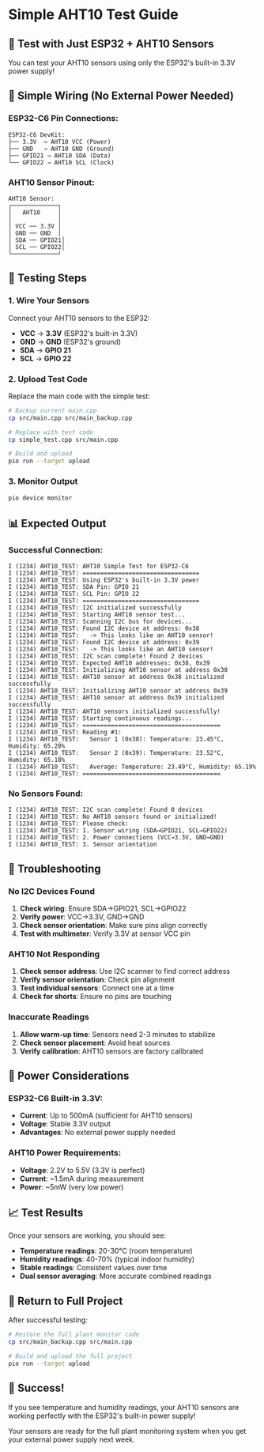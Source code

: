 # Simple AHT10 Test Guide

## 🎯 Test with Just ESP32 + AHT10 Sensors

You can test your AHT10 sensors using only the ESP32's built-in 3.3V power supply!

## 🔌 Simple Wiring (No External Power Needed)

### ESP32-C6 Pin Connections:
```
ESP32-C6 DevKit:
├── 3.3V  → AHT10 VCC (Power)
├── GND   → AHT10 GND (Ground)
├── GPIO21 → AHT10 SDA (Data)
└── GPIO22 → AHT10 SCL (Clock)
```

### AHT10 Sensor Pinout:
```
AHT10 Sensor:
┌─────────────┐
│   AHT10     │
│             │
│ VCC ── 3.3V │
│ GND ── GND  │
│ SDA ── GPIO21│
│ SCL ── GPIO22│
└─────────────┘
```

## 🧪 Testing Steps

### 1. Wire Your Sensors
Connect your AHT10 sensors to the ESP32:
- **VCC** → **3.3V** (ESP32's built-in 3.3V)
- **GND** → **GND** (ESP32's ground)
- **SDA** → **GPIO 21**
- **SCL** → **GPIO 22**

### 2. Upload Test Code
Replace the main code with the simple test:

```bash
# Backup current main.cpp
cp src/main.cpp src/main_backup.cpp

# Replace with test code
cp simple_test.cpp src/main.cpp

# Build and upload
pio run --target upload
```

### 3. Monitor Output
```bash
pio device monitor
```

## 📊 Expected Output

### Successful Connection:
```
I (1234) AHT10_TEST: AHT10 Simple Test for ESP32-C6
I (1234) AHT10_TEST: =================================
I (1234) AHT10_TEST: Using ESP32's built-in 3.3V power
I (1234) AHT10_TEST: SDA Pin: GPIO 21
I (1234) AHT10_TEST: SCL Pin: GPIO 22
I (1234) AHT10_TEST: =================================
I (1234) AHT10_TEST: I2C initialized successfully
I (1234) AHT10_TEST: Starting AHT10 sensor test...
I (1234) AHT10_TEST: Scanning I2C bus for devices...
I (1234) AHT10_TEST: Found I2C device at address: 0x38
I (1234) AHT10_TEST:   -> This looks like an AHT10 sensor!
I (1234) AHT10_TEST: Found I2C device at address: 0x39
I (1234) AHT10_TEST:   -> This looks like an AHT10 sensor!
I (1234) AHT10_TEST: I2C scan complete! Found 2 devices
I (1234) AHT10_TEST: Expected AHT10 addresses: 0x38, 0x39
I (1234) AHT10_TEST: Initializing AHT10 sensor at address 0x38
I (1234) AHT10_TEST: AHT10 sensor at address 0x38 initialized successfully
I (1234) AHT10_TEST: Initializing AHT10 sensor at address 0x39
I (1234) AHT10_TEST: AHT10 sensor at address 0x39 initialized successfully
I (1234) AHT10_TEST: AHT10 sensors initialized successfully!
I (1234) AHT10_TEST: Starting continuous readings...
I (1234) AHT10_TEST: =======================================
I (1234) AHT10_TEST: Reading #1:
I (1234) AHT10_TEST:   Sensor 1 (0x38): Temperature: 23.45°C, Humidity: 65.20%
I (1234) AHT10_TEST:   Sensor 2 (0x39): Temperature: 23.52°C, Humidity: 65.18%
I (1234) AHT10_TEST:   Average: Temperature: 23.49°C, Humidity: 65.19%
I (1234) AHT10_TEST: =======================================
```

### No Sensors Found:
```
I (1234) AHT10_TEST: I2C scan complete! Found 0 devices
I (1234) AHT10_TEST: No AHT10 sensors found or initialized!
I (1234) AHT10_TEST: Please check:
I (1234) AHT10_TEST: 1. Sensor wiring (SDA→GPIO21, SCL→GPIO22)
I (1234) AHT10_TEST: 2. Power connections (VCC→3.3V, GND→GND)
I (1234) AHT10_TEST: 3. Sensor orientation
```

## 🔧 Troubleshooting

### No I2C Devices Found
1. **Check wiring**: Ensure SDA→GPIO21, SCL→GPIO22
2. **Verify power**: VCC→3.3V, GND→GND
3. **Check sensor orientation**: Make sure pins align correctly
4. **Test with multimeter**: Verify 3.3V at sensor VCC pin

### AHT10 Not Responding
1. **Check sensor address**: Use I2C scanner to find correct address
2. **Verify sensor orientation**: Check pin alignment
3. **Test individual sensors**: Connect one at a time
4. **Check for shorts**: Ensure no pins are touching

### Inaccurate Readings
1. **Allow warm-up time**: Sensors need 2-3 minutes to stabilize
2. **Check sensor placement**: Avoid heat sources
3. **Verify calibration**: AHT10 sensors are factory calibrated

## 🚀 Power Considerations

### ESP32-C6 Built-in 3.3V:
- **Current**: Up to 500mA (sufficient for AHT10 sensors)
- **Voltage**: Stable 3.3V output
- **Advantages**: No external power supply needed

### AHT10 Power Requirements:
- **Voltage**: 2.2V to 5.5V (3.3V is perfect)
- **Current**: ~1.5mA during measurement
- **Power**: ~5mW (very low power)

## 📈 Test Results

Once your sensors are working, you should see:
- **Temperature readings**: 20-30°C (room temperature)
- **Humidity readings**: 40-70% (typical indoor humidity)
- **Stable readings**: Consistent values over time
- **Dual sensor averaging**: More accurate combined readings

## 🔄 Return to Full Project

After successful testing:

```bash
# Restore the full plant monitor code
cp src/main_backup.cpp src/main.cpp

# Build and upload the full project
pio run --target upload
```

## 🎉 Success!

If you see temperature and humidity readings, your AHT10 sensors are working perfectly with the ESP32's built-in power supply!

Your sensors are ready for the full plant monitoring system when you get your external power supply next week. 